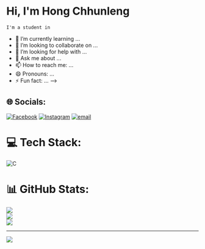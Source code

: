 # Hi, I'm Hong Chhunleng
    I'm a student in 

- 🌱 I’m currently learning ...
- 👯 I’m looking to collaborate on ...
- 🤔 I’m looking for help with ...
- 💬 Ask me about ...
- 📫 How to reach me: ...
- 😄 Pronouns: ...
- ⚡ Fun fact: ...
-->

## 🌐 Socials:
[![Facebook](https://img.shields.io/badge/Facebook-%231877F2.svg?logo=Facebook&logoColor=white)](https://facebook.com/https://web.facebook.com/chhunleng.real.5) [![Instagram](https://img.shields.io/badge/Instagram-%23E4405F.svg?logo=Instagram&logoColor=white)](https://instagram.com/https://www.instagram.com/leng_nineteen/) [![email](https://img.shields.io/badge/Email-D14836?logo=gmail&logoColor=white)](mailto:hongchhunleng0829@gmail.com) 

# 💻 Tech Stack:
![C](https://img.shields.io/badge/c-%2300599C.svg?style=for-the-badge&logo=c&logoColor=white)
# 📊 GitHub Stats:
![](https://github-readme-stats.vercel.app/api?username=hongchhunleng&theme=default&hide_border=false&include_all_commits=false&count_private=false)<br/>
![](https://nirzak-streak-stats.vercel.app/?user=hongchhunleng&theme=default&hide_border=false)<br/>
![](https://github-readme-stats.vercel.app/api/top-langs/?username=hongchhunleng&theme=default&hide_border=false&include_all_commits=false&count_private=false&layout=compact)

---
[![](https://visitcount.itsvg.in/api?id=hongchhunleng&icon=0&color=0)](https://visitcount.itsvg.in)

<!-- Proudly created with GPRM ( https://gprm.itsvg.in ) -->
